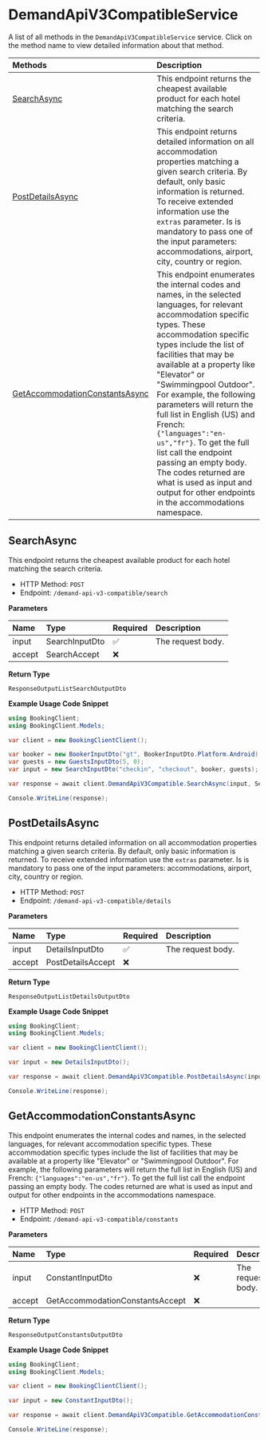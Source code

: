 # DemandApiV3CompatibleService

A list of all methods in the `DemandApiV3CompatibleService` service. Click on the method name to view detailed information about that method.

| Methods                                                           | Description                                                                                                                                                                                                                                                                                                                                                                                                                                                                                                                                                                        |
| :---------------------------------------------------------------- | :--------------------------------------------------------------------------------------------------------------------------------------------------------------------------------------------------------------------------------------------------------------------------------------------------------------------------------------------------------------------------------------------------------------------------------------------------------------------------------------------------------------------------------------------------------------------------------- |
| [SearchAsync](#searchasync)                                       | This endpoint returns the cheapest available product for each hotel matching the search criteria.                                                                                                                                                                                                                                                                                                                                                                                                                                                                                  |
| [PostDetailsAsync](#postdetailsasync)                             | This endpoint returns detailed information on all accommodation properties matching a given search criteria. By default, only basic information is returned. To receive extended information use the `extras` parameter. Is is mandatory to pass one of the input parameters: accommodations, airport, city, country or region.                                                                                                                                                                                                                                                    |
| [GetAccommodationConstantsAsync](#getaccommodationconstantsasync) | This endpoint enumerates the internal codes and names, in the selected languages, for relevant accommodation specific types. These accommodation specific types include the list of facilities that may be available at a property like "Elevator" or "Swimmingpool Outdoor". For example, the following parameters will return the full list in English (US) and French: `{"languages":"en-us","fr"}`. To get the full list call the endpoint passing an empty body. The codes returned are what is used as input and output for other endpoints in the accommodations namespace. |

## SearchAsync

This endpoint returns the cheapest available product for each hotel matching the search criteria.

- HTTP Method: `POST`
- Endpoint: `/demand-api-v3-compatible/search`

**Parameters**

| Name   | Type           | Required | Description       |
| :----- | :------------- | :------- | :---------------- |
| input  | SearchInputDto | ✅       | The request body. |
| accept | SearchAccept   | ❌       |                   |

**Return Type**

`ResponseOutputListSearchOutputDto`

**Example Usage Code Snippet**

```csharp
using BookingClient;
using BookingClient.Models;

var client = new BookingClientClient();

var booker = new BookerInputDto("gt", BookerInputDto.Platform.Android);
var guests = new GuestsInputDto(5, 0);
var input = new SearchInputDto("checkin", "checkout", booker, guests);

var response = await client.DemandApiV3Compatible.SearchAsync(input, SearchAccept.ApplicationJson);

Console.WriteLine(response);
```

## PostDetailsAsync

This endpoint returns detailed information on all accommodation properties matching a given search criteria. By default, only basic information is returned. To receive extended information use the `extras` parameter. Is is mandatory to pass one of the input parameters: accommodations, airport, city, country or region.

- HTTP Method: `POST`
- Endpoint: `/demand-api-v3-compatible/details`

**Parameters**

| Name   | Type              | Required | Description       |
| :----- | :---------------- | :------- | :---------------- |
| input  | DetailsInputDto   | ✅       | The request body. |
| accept | PostDetailsAccept | ❌       |                   |

**Return Type**

`ResponseOutputListDetailsOutputDto`

**Example Usage Code Snippet**

```csharp
using BookingClient;
using BookingClient.Models;

var client = new BookingClientClient();

var input = new DetailsInputDto();

var response = await client.DemandApiV3Compatible.PostDetailsAsync(input, PostDetailsAccept.ApplicationJson);

Console.WriteLine(response);
```

## GetAccommodationConstantsAsync

This endpoint enumerates the internal codes and names, in the selected languages, for relevant accommodation specific types. These accommodation specific types include the list of facilities that may be available at a property like "Elevator" or "Swimmingpool Outdoor". For example, the following parameters will return the full list in English (US) and French: `{"languages":"en-us","fr"}`. To get the full list call the endpoint passing an empty body. The codes returned are what is used as input and output for other endpoints in the accommodations namespace.

- HTTP Method: `POST`
- Endpoint: `/demand-api-v3-compatible/constants`

**Parameters**

| Name   | Type                            | Required | Description       |
| :----- | :------------------------------ | :------- | :---------------- |
| input  | ConstantInputDto                | ❌       | The request body. |
| accept | GetAccommodationConstantsAccept | ❌       |                   |

**Return Type**

`ResponseOutputConstantsOutputDto`

**Example Usage Code Snippet**

```csharp
using BookingClient;
using BookingClient.Models;

var client = new BookingClientClient();

var input = new ConstantInputDto();

var response = await client.DemandApiV3Compatible.GetAccommodationConstantsAsync(input, GetAccommodationConstantsAccept.ApplicationJson);

Console.WriteLine(response);
```

<!-- This file was generated by liblab | https://liblab.com/ -->
